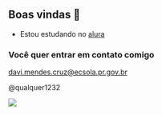 ## Boas vindas 🩵

- Estou estudando no [alura](https://www.alura.com.br)

### Você quer entrar em contato comigo 

davi.mendes.cruz@ecsola.pr.gov.br

@qualquer1232

![](https://media1.tenor.com/m/Zf7IUxIfONAAAAAd/black-man-thirst-trap.gif)
